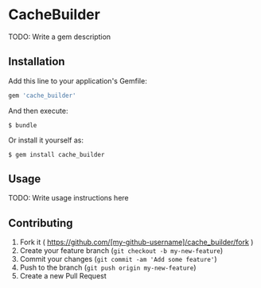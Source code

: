 # CacheBuilder

TODO: Write a gem description

## Installation

Add this line to your application's Gemfile:

```ruby
gem 'cache_builder'
```

And then execute:

    $ bundle

Or install it yourself as:

    $ gem install cache_builder

## Usage

TODO: Write usage instructions here

## Contributing

1. Fork it ( https://github.com/[my-github-username]/cache_builder/fork )
2. Create your feature branch (`git checkout -b my-new-feature`)
3. Commit your changes (`git commit -am 'Add some feature'`)
4. Push to the branch (`git push origin my-new-feature`)
5. Create a new Pull Request
